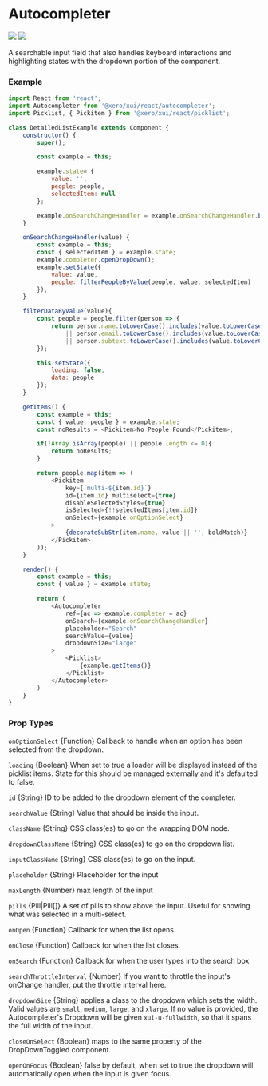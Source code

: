 Autocompleter
==========
![](https://img.shields.io/badge/XUI-^10.16.0-blue.svg)
![](https://img.shields.io/badge/React-^15.5.4-blue.svg)

A searchable input field that also handles keyboard interactions and highlighting states with the dropdown portion of the component.

### Example
```js
import React from 'react';
import Autocompleter from '@xero/xui/react/autocompleter';
import Picklist, { Pickitem } from '@xero/xui/react/picklist';

class DetailedListExample extends Component {
	constructor() {
		super();

		const example = this;

		example.state= {
			value: '',
			people: people,
			selectedItem: null
		};

		example.onSearchChangeHandler = example.onSearchChangeHandler.bind(example);
	}

	onSearchChangeHandler(value) {
		const example = this;
		const { selectedItem } = example.state;
		example.completer.openDropDown();
		example.setState({
			value: value,
			people: filterPeopleByValue(people, value, selectedItem)
		});
	}

	filterDataByValue(value){
		const people = people.filter(person => {
			return person.name.toLowerCase().includes(value.toLowerCase())
				|| person.email.toLowerCase().includes(value.toLowerCase())
				|| person.subtext.toLowerCase().includes(value.toLowerCase())
		});

		this.setState({
			loading: false,
			data: people
		});
	}

	getItems() {
		const example = this;
		const { value, people } = example.state;
		const noResults = <Pickitem>No People Found</Pickitem>;

		if(!Array.isArray(people) || people.length <= 0){
			return noResults;
		}

		return people.map(item => (
			<Pickitem
				key={`multi-${item.id}`}
				id={item.id} multiselect={true}
				disableSelectedStyles={true}
				isSelected={!!selectedItems[item.id]}
				onSelect={example.onOptionSelect}
			>
				{decorateSubStr(item.name, value || '', boldMatch)}
			</Pickitem>
		));
	}

	render() {
		const example = this;
		const { value } = example.state;

		return (
			<Autocompleter
				ref={ac => example.completer = ac}
				onSearch={example.onSearchChangeHandler}
				placeholder="Search"
				searchValue={value}
				dropdownSize="large"
			>
				<Picklist>
					{example.getItems()}
				</Picklist>
			</Autocompleter>
		)
	}
}
```

### Prop Types

`onOptionSelect` {Function} Callback to handle when an option has been selected from the dropdown.

`loading` {Boolean} When set to true a loader will be displayed instead of the picklist items. State for this should be managed externally and it's defaulted to false.

`id` {String} ID to be added to the dropdown element of the completer.

`searchValue` {String} Value that should be inside the input.

`className` {String} CSS class(es) to go on the wrapping DOM node.

`dropdownClassName` {String} CSS class(es) to go on the dropdown list.

`inputClassName` {String} CSS class(es) to go on the input.

`placeholder` {String} Placeholder for the input

`maxLength` {Number} max length of the input

`pills` {Pill|Pill[]} A set of pills to show above the input.  Useful for showing what was selected in a multi-select.

`onOpen` {Function} Callback for when the list opens.

`onClose` {Function} Callback for when the list closes.

`onSearch` {Function} Callback for when the user types into the search box

`searchThrottleInterval` {Number} If you want to throttle the input's onChange handler, put the throttle interval here.

`dropdownSize` {String} applies a class to the dropdown which sets the width. Valid values are `small`, `medium`, `large`, and `xlarge`. If no value is provided,
the Autocompleter's Dropdown will be given `xui-u-fullwidth`, so that it spans the full width of the input.

`closeOnSelect` {Boolean} maps to the same property of the DropDownToggled component.

`openOnFocus` {Boolean} false by default, when set to true the dropdown will automatically open when the input is given focus.

